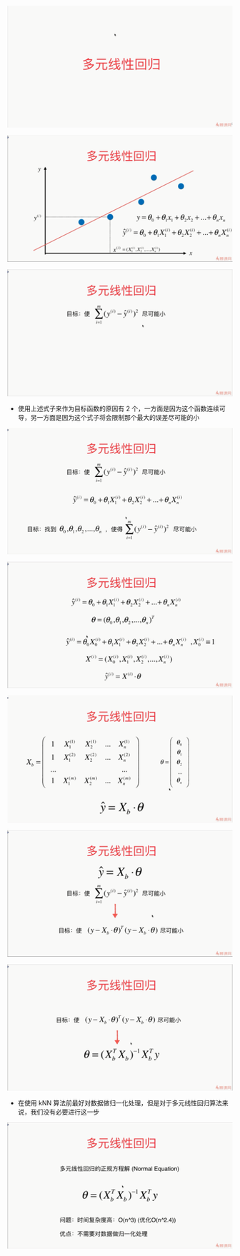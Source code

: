 ![1567774432498](assets/1567774432498.png)

![1567774765389](assets/1567774765389.png)

![1567775400917](assets/1567775400917.png)

- 使用上述式子来作为目标函数的原因有 2 个，一方面是因为这个函数连续可导，另一方面是因为这个式子将会限制那个最大的误差尽可能的小

![1567775598782](assets/1567775598782.png)

![1567775894694](assets/1567775894694.png)

![1567776184152](assets/1567776184152.png)

![1567776362165](assets/1567776362165.png)

![1567776745456](assets/1567776745456.png)

- 在使用 kNN 算法前最好对数据做归一化处理，但是对于多元线性回归算法来说，我们没有必要进行这一步

![1567777088287](assets/1567777088287.png)

